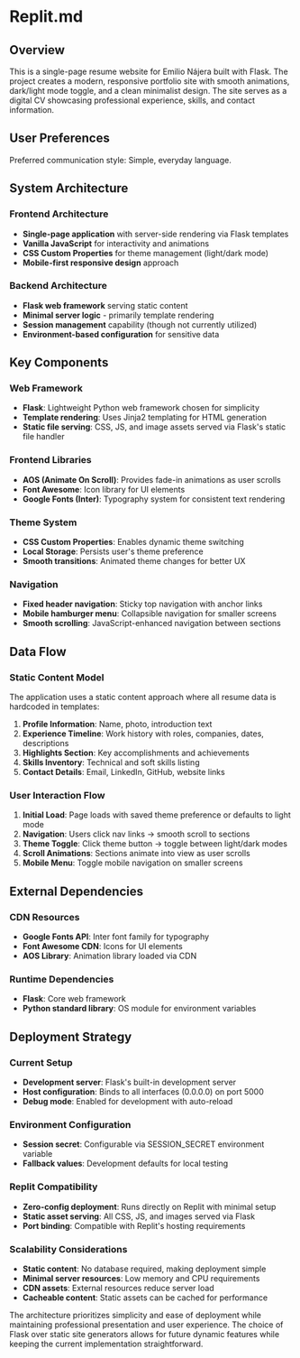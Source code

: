 # Replit.md

## Overview

This is a single-page resume website for Emilio Nájera built with Flask. The project creates a modern, responsive portfolio site with smooth animations, dark/light mode toggle, and a clean minimalist design. The site serves as a digital CV showcasing professional experience, skills, and contact information.

## User Preferences

Preferred communication style: Simple, everyday language.

## System Architecture

### Frontend Architecture
- **Single-page application** with server-side rendering via Flask templates
- **Vanilla JavaScript** for interactivity and animations
- **CSS Custom Properties** for theme management (light/dark mode)
- **Mobile-first responsive design** approach

### Backend Architecture
- **Flask web framework** serving static content
- **Minimal server logic** - primarily template rendering
- **Session management** capability (though not currently utilized)
- **Environment-based configuration** for sensitive data

## Key Components

### Web Framework
- **Flask**: Lightweight Python web framework chosen for simplicity
- **Template rendering**: Uses Jinja2 templating for HTML generation
- **Static file serving**: CSS, JS, and image assets served via Flask's static file handler

### Frontend Libraries
- **AOS (Animate On Scroll)**: Provides fade-in animations as user scrolls
- **Font Awesome**: Icon library for UI elements
- **Google Fonts (Inter)**: Typography system for consistent text rendering

### Theme System
- **CSS Custom Properties**: Enables dynamic theme switching
- **Local Storage**: Persists user's theme preference
- **Smooth transitions**: Animated theme changes for better UX

### Navigation
- **Fixed header navigation**: Sticky top navigation with anchor links
- **Mobile hamburger menu**: Collapsible navigation for smaller screens
- **Smooth scrolling**: JavaScript-enhanced navigation between sections

## Data Flow

### Static Content Model
The application uses a static content approach where all resume data is hardcoded in templates:

1. **Profile Information**: Name, photo, introduction text
2. **Experience Timeline**: Work history with roles, companies, dates, descriptions
3. **Highlights Section**: Key accomplishments and achievements
4. **Skills Inventory**: Technical and soft skills listing
5. **Contact Details**: Email, LinkedIn, GitHub, website links

### User Interaction Flow
1. **Initial Load**: Page loads with saved theme preference or defaults to light mode
2. **Navigation**: Users click nav links → smooth scroll to sections
3. **Theme Toggle**: Click theme button → toggle between light/dark modes
4. **Scroll Animations**: Sections animate into view as user scrolls
5. **Mobile Menu**: Toggle mobile navigation on smaller screens

## External Dependencies

### CDN Resources
- **Google Fonts API**: Inter font family for typography
- **Font Awesome CDN**: Icons for UI elements
- **AOS Library**: Animation library loaded via CDN

### Runtime Dependencies
- **Flask**: Core web framework
- **Python standard library**: OS module for environment variables

## Deployment Strategy

### Current Setup
- **Development server**: Flask's built-in development server
- **Host configuration**: Binds to all interfaces (0.0.0.0) on port 5000
- **Debug mode**: Enabled for development with auto-reload

### Environment Configuration
- **Session secret**: Configurable via SESSION_SECRET environment variable
- **Fallback values**: Development defaults for local testing

### Replit Compatibility
- **Zero-config deployment**: Runs directly on Replit with minimal setup
- **Static asset serving**: All CSS, JS, and images served via Flask
- **Port binding**: Compatible with Replit's hosting requirements

### Scalability Considerations
- **Static content**: No database required, making deployment simple
- **Minimal server resources**: Low memory and CPU requirements
- **CDN assets**: External resources reduce server load
- **Cacheable content**: Static assets can be cached for performance

The architecture prioritizes simplicity and ease of deployment while maintaining professional presentation and user experience. The choice of Flask over static site generators allows for future dynamic features while keeping the current implementation straightforward.
